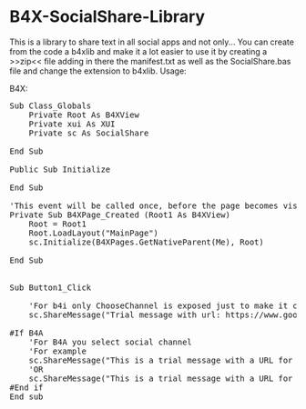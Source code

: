 # B4X-SocialShare-Library

This is a library to share text in all social apps and not only... You can create from the code a b4xlib and make it a lot easier to use it by creating a >>zip<< file adding in there the manifest.txt as well as the SocialShare.bas file and change the extension to b4xlib. Usage:

B4X:

<pre>
Sub Class_Globals
    Private Root As B4XView
    Private xui As XUI
    Private sc As SocialShare
  
End Sub

Public Sub Initialize
  
End Sub

'This event will be called once, before the page becomes visible.
Private Sub B4XPage_Created (Root1 As B4XView)
    Root = Root1
    Root.LoadLayout("MainPage")
    sc.Initialize(B4XPages.GetNativeParent(Me), Root)
  
End Sub


Sub Button1_Click

    'For b4i only ChooseChannel is exposed just to make it clearer but if you put also empty string it will work
    sc.ShareMessage("Trial message with url: https://www.google.com", sc.ChooseChannel)
 
#If B4A
    'For B4A you select social channel
    'For example
    sc.ShareMessage("This is a trial message with a URL for Viber  https://www.google.com", sc.Viber)
    'OR
    sc.ShareMessage("This is a trial message with a URL for Twitter   https://www.google.com", sc.Twitter)
#End if
End sub
</pre>
